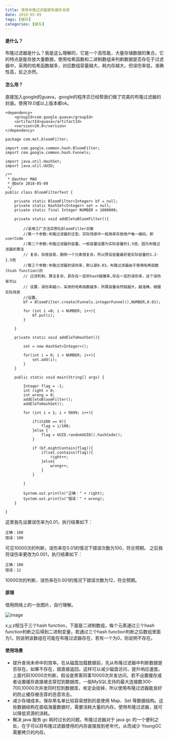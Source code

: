 ```yaml
---
title: 使用布隆过滤器避免缓存击穿
date: 2018-05-09
tags: [缓存]
categories: [缓存]
---
```


#### 是什么？

布隆过滤器是什么？我是这么理解的，它是一个高性能，大量存储数据的集合。它的特点是能存放大量数据，使用哈希函数和二进制数组来判断数据是否存在于过滤器中，采用的哈希函数越多，对应数组容量越大，耗内存越大，但误伤率低，准确性高，反之亦然。

#### 怎么用？

直接加入google的guava，google的程序员已经帮我们做了完美的布隆过滤器的封装。使用19.0或以上版本都ok。

```
<dependency>
    <groupId>com.google.guava</groupId>
    <artifactId>guava</artifactId>
    <version>20.0</version>
</dependency>
```

```
package com.mxl.bloomFilter;

import com.google.common.hash.BloomFilter;
import com.google.common.hash.Funnels;

import java.util.HashSet;
import java.util.UUID;

/**
 * @author MAO
 * @Date 2018-05-09
 */
public class BloomFilterTest {

    private static BloomFilter<Integer> bf = null;
    private static HashSet<Integer> set = null;
    private static final Integer NUMBER = 1000000;

    private static void addEletoBloomFilter(){

        //采用工厂方法实例化BloomFilter对象
        //第一个参数:布隆过滤器的泛型，实际场景中一般用来存放用户唯一编码，即userCode
        //第二个参数:布隆过滤器的容量，一般容量设置为实际容量的1.5倍，因为布隆过滤器的算法
        // 复杂，存放容易，删除一个元素很复杂，所以预设容量最好是实际容量的1.2-1.5倍
        //第三个参数:布隆过滤器的误伤率，默认是0.03。布隆过滤器由于使用哈希函数(hsah function)的
        // 过滤机制，算法复杂，其存在一定的hash碰撞率,存在一定的误伤率，这个误伤率可以
        // 设置，误伤率越小，采用的哈希函数越多，所需容量自然就越大，越准确，根据实际场景
        //设置。
        bf = BloomFilter.create(Funnels.integerFunnel(),NUMBER,0.01);

        for (int i =0; i < NUMBER; i++){
            bf.put(i);
        }

    }

    private static void addEleToHashSet(){

        set = new HashSet<Integer>();

        for(int i = 0; i < NUMBER; i++){
            set.add(i);
        }
    }

    public static void main(String[] args) {

        Integer flag = -1;
        int right = 0;
        int wrong = 0;
        addEletoBloomFilter();
        addEleToHashSet();

        for (int i = 1; i < 9999; i++){

            if(i%100 == 0){
                flag = i/100;
            }else {
                flag = UUID.randomUUID().hashCode();
            }

            if (bf.mightContain(flag)){
                if(set.contains(flag)){
                    right++;
                }else{
                    wrong++;
                }
            }

        }

        System.out.println("正确：" + right);
        System.out.println("错误：" + wrong);
    }

}
```

这里我先设置误伤率为0.01，执行结果如下：
```
正确：100
错误：100
```
可见10000次的判断，误伤率在0.01的情况下错误次数为100，符合预期。
之后我将误伤率更改为0.001，执行结果如下：
```
正确：100
错误：12
```
10000次的判断，误伤率在0.001的情况下错误次数为12，符合预期。

#### 原理
借用网络上的一张图片，自行理解。

![image](http://otqvaruzt.bkt.clouddn.com/2012071317402283.png)

x,y,z相当于三个hash function，下面是二进制数组，每个元素通过三个hash function判断之后得到二进制变量，若通过三个hash function判断之后数组里面为1，则说明该数组在可能在布隆过滤器存在，若有一个为0，则说明不存在。

#### 使用场景
- 提升查询未命中的效率。在从磁盘加载数据前，先从布隆过滤器中判断数据是否存在。如果不存在，就直接返回。这样可以减少磁盘访问，提升响应速度。上面代码10000次判断，假设是黑客同事10000次并发访问，若不设置缓存或者设置缓存直接被击穿怼到数据库，一般MySQL支持的最大连接数300-700,10000次并发同时怼到数据库，肯定会挂掉，所以使用布隆过滤器能良好的防止缓存被击穿的恶意攻击。
-  减少存储成本。保存黑名单比较容易想到的是使用 Map、Set 等数据结构。这些数据结构在面临海量数据时，需要消耗大量的内存。使用布隆过滤器，就可以降低资源的消耗。
-  解决 java 服务 gc 耗时过长的问题。布隆过滤器对于 java gc 的一个便利之处，在于可以将布隆过滤器使用的内存直接放到老年代，从而减少 YoungGC 需要拷贝的内存。
